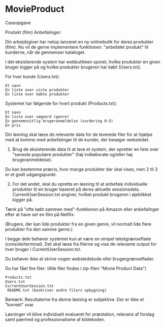 # MovieProduct
Caseopgave

Produkt (film) Anbefalinger:

Din arbejdsgiver har netop lanceret en ny onlinebutik for deres produkter (film). Nu vil de gerne implementere funktionen: "anbefalet produkt" til kunderne, når de gennemser kataloget.

I det eksisterende system har webbutikken sporet, hvilke produkter en given bruger kigger på og hvilke produkter brugeren har købt (Users.txt).

For hver kunde (Users.txt):

    Et navn
    En liste over viste produkter
    En liste over købte produkter


Systemet har følgende for hvert produkt (Products.txt):

    Et navn
    En liste over søgeord (genre)
    En gennemsnitlig brugeranmeldelse (vurdering 0-5)
    En pris

Din løsning skal læse de relevante data for de leverede filer for at hjælpe med at komme med anbefalinger til de kunder, der besøger webstedet.

1. Brug de eksisterende data til at lave et system, der opretter en liste over "seneste populære produkter" (høj indkøbsrate og/eller høj brugeranmeldelse).

Du kan bestemme præcis, hvor mange produkter der skal vises, men 2 til 3 er et godt udgangspunkt.

2. For det andet, skal du oprette en løsning til at anbefale individuelle produkter til en bruger baseret på deres aktuelle sessionsdata. CurrentUserSession.txt angiver, hvilket produkt brugeren i øjeblikket kigger på.

Tænk på "ofte købt sammen med"-funktionen på Amazon eller anbefalinger efter at have set en film på Netflix.

(Brugere, der kan lide produkter fra en given genre, vil normalt lide flere produkter fra den samme genre.)

I begge dele behøver systemet kun at være en simpel tekstgrænseflade (console/terminal). Det skal læse fra filerne og vise de relevante output for hver bruger i CurrentUserSession.txt.

Du behøver ikke at skrive nogen webstedskode eller brugergrænseflader.

 
Du har fået fire filer: (Alle filer findes i zip-filen "Movie Product Data")

    Products.txt 
    Users.txt
    CurrentUserSession.txt
     README.txt (beskriver andre filers opbygning)

Bemærk: Resultaterne fra denne løsning er subjektive. Der er ikke et "korrekt" svar.

Løsninger vil blive individuelt evalueret for præstation, relevans af forslag samt pænhed og professionalisme af kildekoden.
